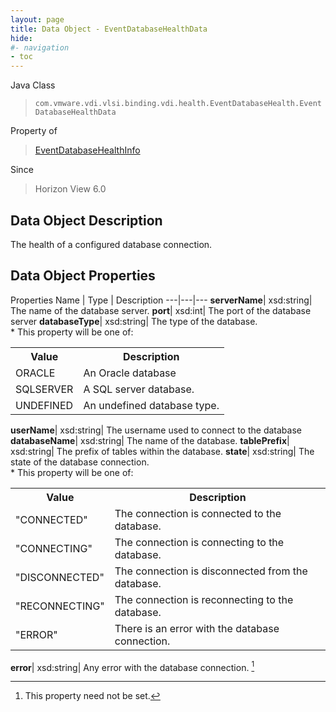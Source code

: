 ```yaml
---
layout: page
title: Data Object - EventDatabaseHealthData
hide:
#- navigation
- toc
---
```






Java Class
> `com.vmware.vdi.vlsi.binding.vdi.health.EventDatabaseHealth.EventDatabaseHealthData`

Property of
> [EventDatabaseHealthInfo](vdi.health.EventDatabaseHealth.EventDatabaseHealthInfo.md#field_detail)

Since
> Horizon View 6.0


## Data Object Description

The health of a configured database connection.

## Data Object Properties
Properties
Name |  Type |  Description
---|---|---
**serverName**|  xsd:string|  The name of the database server.
**port**|  xsd:int|  The port of the database server
**databaseType**|  xsd:string|  The type of the database. <br>* This property will be one of:<br><table><tr><th>Value</th><th>Description</th></tr><tr><td>ORACLE</td><td>An Oracle database</td></tr><tr><td>SQLSERVER</td><td>A SQL server database.</td></tr><tr><td>UNDEFINED</td><td>An undefined database type.</td></tr></table>
**userName**|  xsd:string|  The username used to connect to the database
**databaseName**|  xsd:string|  The name of the database.
**tablePrefix**|  xsd:string|  The prefix of tables within the database.
**state**|  xsd:string|  The state of the database connection.<br>* This property will be one of:<br><table><tr><th>Value</th><th>Description</th></tr><tr><td>"CONNECTED"</td><td>The connection is connected to the database.</td></tr><tr><td>"CONNECTING"</td><td>The connection is connecting to the database.</td></tr><tr><td>"DISCONNECTED"</td><td>The connection is disconnected from the database.</td></tr><tr><td>"RECONNECTING"</td><td>The connection is reconnecting to the database.</td></tr><tr><td>"ERROR"</td><td>There is an error with the database connection.</td></tr></table>
**error**|  xsd:string|  Any error with the database connection. [^1]


 


[^1]: This property need not be set.
